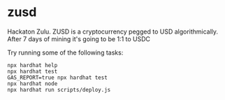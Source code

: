 # zusd

Hackaton Zulu. ZUSD is a cryptocurrency pegged to USD algorithmically. After 7 days of mining it's going to be 1:1 to USDC

Try running some of the following tasks:

```shell
npx hardhat help
npx hardhat test
GAS_REPORT=true npx hardhat test
npx hardhat node
npx hardhat run scripts/deploy.js
```
